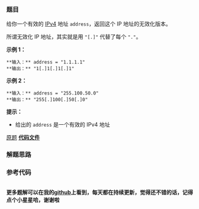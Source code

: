 ### 题目
给你一个有效的 [IPv4](https://baike.baidu.com/item/IPv4) 地址 `address`，返回这个 IP
地址的无效化版本。

所谓无效化 IP 地址，其实就是用 `"[.]"` 代替了每个 `"."`。



**示例 1：**

    
    
    **输入：** address = "1.1.1.1"
    **输出：** "1[.]1[.]1[.]1"
    

**示例 2：**

    
    
    **输入：** address = "255.100.50.0"
    **输出：** "255[.]100[.]50[.]0"
    



**提示：**

  * 给出的 `address` 是一个有效的 IPv4 地址

[原题](https://leetcode-cn.com/problems/defanging-an-ip-address/)    **[代码文件]()**


### 解题思路




### 参考代码

```go


```




**更多题解可以在我的[github](https://github.com/LZH139/leetcode_Go)上看到，每天都在持续更新，觉得还不错的话，记得点个小星星哈，谢谢啦**

